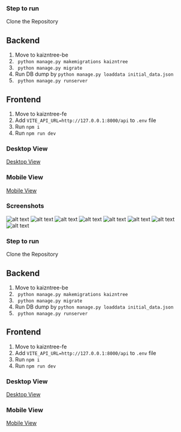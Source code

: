 ### Step to run

Clone the Repository

## Backend

1. Move to kaizntree-be
2. ` python manage.py makemigrations kaizntree`
3. ` python manage.py migrate`
4. Run DB dump by `python manage.py loaddata initial_data.json`
5. ` python manage.py runserver`

## Frontend

1. Move to kaizntree-fe
2. Add `VITE_API_URL=http://127.0.0.1:8000/api` to `.env` file
3. Run `npm i`
4. Run `npm run dev`

### Desktop View

[Desktop View](desktop.mp4)

### Mobile View

[Mobile View](responsive.mp4)

### Screenshots

![alt text](image.png)
![alt text](image-1.png)
![alt text](image-2.png)
![alt text](image-3.png)
![alt text](image-4.png)
![alt text](image-5.png)
![alt text](image-6.png)
![alt text](image-7.png)

### Step to run

Clone the Repository

## Backend

1. Move to kaizntree-be
2. ` python manage.py makemigrations kaizntree`
3. ` python manage.py migrate`
4. Run DB dump by `python manage.py loaddata initial_data.json`
5. ` python manage.py runserver`

## Frontend

1. Move to kaizntree-fe
2. Add `VITE_API_URL=http://127.0.0.1:8000/api` to `.env` file
3. Run `npm i`
4. Run `npm run dev`

### Desktop View

[Desktop View](desktop.mp4)

### Mobile View

[Mobile View](responsive.mp4)

